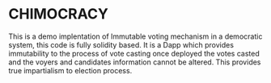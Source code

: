# CHIMOCRACY 
This is a demo implentation of Immutable voting mechanism in a democratic system, this code is fully solidity based. It is a Dapp which provides immutability to the
process of vote casting once deployed the votes casted and the voyers and candidates information cannot be altered. This provides true impartialism to election process.
